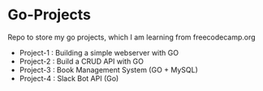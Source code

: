 # Go-Projects
Repo to store my go projects, which I am learning from freecodecamp.org

- Project-1 : Building a simple webserver with GO
- Project-2 : Build a CRUD API with GO
- Project-3 : Book Management System (GO + MySQL)
- Project-4 : Slack Bot API (Go)
